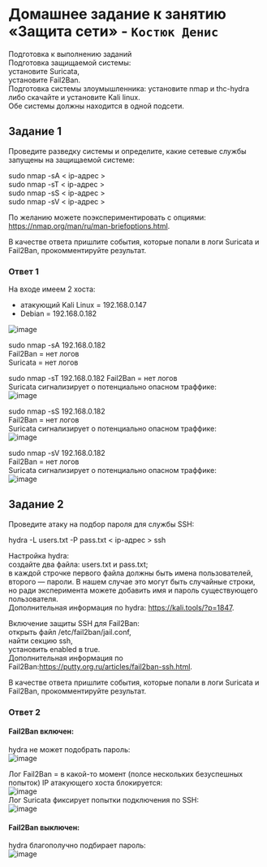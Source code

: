 # Домашнее задание к занятию «Защита сети» - `Костюк Денис`

Подготовка к выполнению заданий  
Подготовка защищаемой системы:  
установите Suricata,  
установите Fail2Ban.  
Подготовка системы злоумышленника: установите nmap и thc-hydra либо скачайте и установите Kali linux.  
Обе системы должны находится в одной подсети.  

## Задание 1
Проведите разведку системы и определите, какие сетевые службы запущены на защищаемой системе:  

sudo nmap -sA < ip-адрес >  
sudo nmap -sT < ip-адрес >  
sudo nmap -sS < ip-адрес >  
sudo nmap -sV < ip-адрес >  

По желанию можете поэкспериментировать с опциями: https://nmap.org/man/ru/man-briefoptions.html.  

В качестве ответа пришлите события, которые попали в логи Suricata и Fail2Ban, прокомментируйте результат.  

### Ответ 1

На входе имеем 2 хоста:  
- атакующий Kali Linux = 192.168.0.147  
- Debian = 192.168.0.182  

![image](https://github.com/denniskostyuk/netprotection/blob/main/task-11.png)

sudo nmap -sA 192.168.0.182  
Fail2Ban = нет логов  
Suricata = нет логов  

sudo nmap -sT 192.168.0.182
Fail2Ban = нет логов  
Suricata сигнализирует о потенциально опасном траффике:  
![image](https://github.com/denniskostyuk/netprotection/blob/main/task-12.png)  

sudo nmap -sS 192.168.0.182  
Fail2Ban = нет логов  
Suricata сигнализирует о потенциально опасном траффике:  
![image](https://github.com/denniskostyuk/netprotection/blob/main/task-13.png)  

sudo nmap -sV 192.168.0.182  
Fail2Ban = нет логов  
Suricata сигнализирует о потенциально опасном траффике:  
![image](https://github.com/denniskostyuk/netprotection/blob/main/task-14.png)  



## Задание 2
Проведите атаку на подбор пароля для службы SSH:  

hydra -L users.txt -P pass.txt < ip-адрес > ssh  

Настройка hydra:  
создайте два файла: users.txt и pass.txt;  
в каждой строчке первого файла должны быть имена пользователей, второго — пароли. В нашем случае это могут быть случайные строки, но ради эксперимента можете добавить имя и пароль существующего пользователя.  
Дополнительная информация по hydra: https://kali.tools/?p=1847.  

Включение защиты SSH для Fail2Ban:  
открыть файл /etc/fail2ban/jail.conf,  
найти секцию ssh,  
установить enabled в true.  
Дополнительная информация по Fail2Ban:https://putty.org.ru/articles/fail2ban-ssh.html.  

В качестве ответа пришлите события, которые попали в логи Suricata и Fail2Ban, прокомментируйте результат.  

### Ответ 2

#### Fail2Ban включен:  

hydra не может подобрать пароль:  
![image](https://github.com/denniskostyuk/netprotection/blob/main/task-21.png)   

Лог Fail2Ban = в какой-то момент (полсе нескольких безуспешных попыток) IP атакующего хоста блокируется:  
![image](https://github.com/denniskostyuk/netprotection/blob/main/task-22.png)   
Лог Suricata фиксирует попытки подключения по SSH:  
![image](https://github.com/denniskostyuk/netprotection/blob/main/task-23.png)   

#### Fail2Ban выключен:  

hydra благополучно подбирает пароль:  
![image](https://github.com/denniskostyuk/netprotection/blob/main/task-24.png)   
